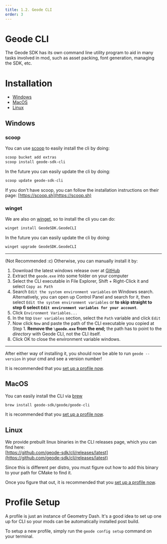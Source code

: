 ```yaml
---
title: 1.2. Geode CLI
order: 3
---
```


# Geode CLI
The Geode SDK has its own command line utility program to aid in many tasks involved in mod, such as asset packing, font generation, managing the SDK, etc.

# Installation

* [Windows](#windows)
* [MacOS](#macos)
* [Linux](#linux)

## Windows

### scoop
You can use [scoop](https://scoop.sh/) to easily install the cli by doing:
```bash
scoop bucket add extras
scoop install geode-sdk-cli
```
In the future you can easily update the cli by doing:
```bash
scoop update geode-sdk-cli
```

If you don't have scoop, you can follow the installation instructions on their page:
[https://scoop.sh](https://scoop.sh)

### winget
We are also on [winget](https://learn.microsoft.com/en-us/windows/package-manager/winget/), so to install the cli you can do:
```bash
winget install GeodeSDK.GeodeCLI
```
In the future you can easily update the cli by doing:
```bash
winget upgrade GeodeSDK.GeodeCLI
```


---

(Not Recommended :c) Otherwise, you can manually install it by:
1. Download the latest windows release over at [GitHub](https://github.com/geode-sdk/cli/releases/latest)
1. Extract the `geode.exe` into some folder on your computer
1. Select the CLI executable in File Explorer, Shift + Right-Click it and select `Copy as Path`
1. Search `Edit the system environment variables` on Windows search. Alternatively, you can open up Control Panel and search for it, then select `Edit the system environment variables` or **to skip straight to step 6 select `Edit environment variables for your account`**.
1. Click `Environment Variables...`
1. In the top `User variables` section, select the `Path` variable and click `Edit`
1. Now click `New` and paste the path of the CLI executable you copied at Step 1. **Remove the `\geode.exe` from the end;** the path has to point to the _directory_ with Geode CLI, not the CLI itself.
1. Click OK to close the environment variable windows.

---

After either way of installing it, you should now be able to run `geode --version` in your cmd and see a version number!

It is recommended that you [set up a profile now](#profile-setup).

## MacOS

You can easily install the CLI via [brew](https://brew.sh)
```bash
brew install geode-sdk/geode/geode-cli
```

It is recommended that you [set up a profile now](#profile-setup).

## Linux

We provide prebuilt linux binaries in the CLI releases page, which you can find here: \
[https://github.com/geode-sdk/cli/releases/latest](https://github.com/geode-sdk/cli/releases/latest)

Since this is different per distro, you must figure out how to add this binary to your path for CMake to find it.

Once you figure that out, it is recommended that you [set up a profile now](#profile-setup).


# Profile Setup

A profile is just an instance of Geometry Dash. It's a good idea to set up one up for CLI so your mods can be automatically installed post build.

To setup a new profile, simply run the `geode config setup` command on your terminal.

